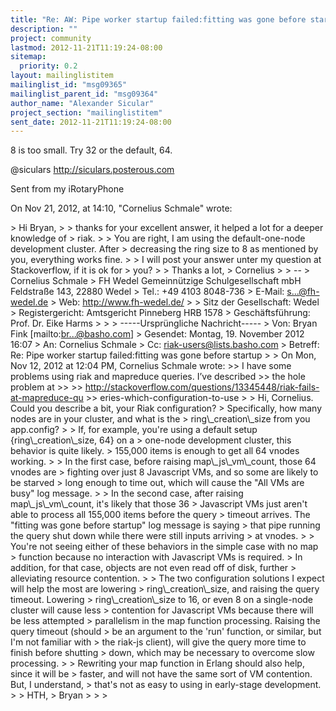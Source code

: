 ```yaml
---
title: "Re: AW: Pipe worker startup failed:fitting was gone before startup"
description: ""
project: community
lastmod: 2012-11-21T11:19:24-08:00
sitemap:
  priority: 0.2
layout: mailinglistitem
mailinglist_id: "msg09365"
mailinglist_parent_id: "msg09364"
author_name: "Alexander Sicular"
project_section: "mailinglistitem"
sent_date: 2012-11-21T11:19:24-08:00
---
```



8 is too small. Try 32 or the default, 64. 


@siculars
http://siculars.posterous.com

Sent from my iRotaryPhone

On Nov 21, 2012, at 14:10, "Cornelius Schmale"  wrote:

&gt; Hi Bryan, 
&gt; 
&gt; thanks for your excellent answer, it helped a lot for a deeper knowledge of 
&gt; riak. 
&gt; 
&gt; You are right, I am using the default-one-node development cluster. After 
&gt; decreasing the ring size to 8 as mentioned by you, everything works fine.
&gt; 
&gt; I will post your answer unter my question at Stackoverflow, if it is ok for 
&gt; you?
&gt; 
&gt; Thanks a lot,
&gt; Cornelius
&gt; 
&gt; --
&gt; Cornelius Schmale
&gt; FH Wedel Gemeinnützige Schulgesellschaft mbH Feldstraße 143, 22880 Wedel
&gt; Tel.: +49 4103 8048-736
&gt; E-Mail: s...@fh-wedel.de
&gt; Web: http://www.fh-wedel.de/
&gt; 
&gt; Sitz der Gesellschaft: Wedel
&gt; Registergericht: Amtsgericht Pinneberg HRB 1578
&gt; Geschäftsführung: Prof. Dr. Eike Harms
&gt; 
&gt; 
&gt; -----Ursprüngliche Nachricht-----
&gt; Von: Bryan Fink [mailto:br...@basho.com] 
&gt; Gesendet: Montag, 19. November 2012 16:07
&gt; An: Cornelius Schmale
&gt; Cc: riak-users@lists.basho.com
&gt; Betreff: Re: Pipe worker startup failed:fitting was gone before startup
&gt; 
&gt; On Mon, Nov 12, 2012 at 12:04 PM, Cornelius Schmale  wrote:
&gt;&gt; I have some problems using riak and mapreduce queries. I’ve described 
&gt;&gt; the hole problem at
&gt;&gt; 
&gt;&gt; http://stackoverflow.com/questions/13345448/riak-fails-at-mapreduce-qu
&gt;&gt; eries-which-configuration-to-use
&gt; 
&gt; Hi, Cornelius. Could you describe a bit, your Riak configuration?
&gt; Specifically, how many nodes are in your cluster, and what is the 
&gt; ring\\_creation\\_size from you app.config?
&gt; 
&gt; If, for example, you're using a default setup {ring\\_creation\\_size, 64} on a 
&gt; one-node development cluster, this behavior is quite likely.
&gt; 155,000 items is enough to get all 64 vnodes working.
&gt; 
&gt; In the first case, before raising map\\_js\\_vm\\_count, those 64 vnodes are 
&gt; fighting over just 8 Javascript VMs, and so some are likely to be starved 
&gt; long enough to time out, which will cause the "All VMs are busy" log message.
&gt; 
&gt; In the second case, after raising map\\_js\\_vm\\_count, it's likely that those 36 
&gt; Javascript VMs just aren't able to process all 155,000 items before the query 
&gt; timeout arrives. The "fitting was gone before startup" log message is saying 
&gt; that pipe running the query shut down while there were still inputs arriving 
&gt; at vnodes.
&gt; 
&gt; You're not seeing either of these behaviors in the simple case with no map 
&gt; function because no interaction with Javascript VMs is required.
&gt; In addition, for that case, objects are not even read off of disk, further 
&gt; alleviating resource contention.
&gt; 
&gt; The two configuration solutions I expect will help the most are lowering 
&gt; ring\\_creation\\_size, and raising the query timeout. Lowering 
&gt; ring\\_creation\\_size to 16, or even 8 on a single-node cluster will cause less 
&gt; contention for Javascript VMs because there will be less attempted 
&gt; parallelism in the map function processing. Raising the query timeout (should 
&gt; be an argument to the 'run' function, or similar, but I'm not familiar with 
&gt; the riak-js client), will give the query more time to finish before shutting 
&gt; down, which may be necessary to overcome slow processing.
&gt; 
&gt; Rewriting your map function in Erlang should also help, since it will be 
&gt; faster, and will not have the same sort of VM contention. But, I understand, 
&gt; that's not as easy to using in early-stage development.
&gt; 
&gt; HTH,
&gt; Bryan
&gt; 
&gt; 
&gt; 

